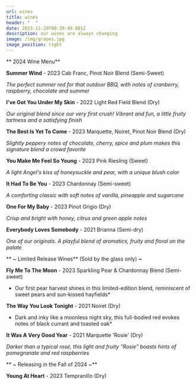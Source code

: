 ```yaml
---
url: wines
title: wines
header: "  "
date: 2023-11-29T00:39:49.801Z
description: our wines are always changing
image: /img/grapes.jpg
image_position: right
---
```

  **   2024 Wine Menu**

**Summer Wind** - 2023 Cab Franc, Pinot Noir Blend (Semi-Sweet)

   *The perfect summer red for that outdoor BBQ, with notes of cranberry, raspberry, chocolate and summer*

**I've Got You Under My Skin** - 2022 Light Red Field Blend (Dry)

   *Our original blend since our very first crush! Vibrant and fun, a little fruity tartness and a satisfying finish*

**The Best Is Yet To Come** - 2023 Marquette, Noiret, Pinot Noir Blend (Dry)

   *Slightly peppery notes of chocolate, cherry, spice and plum makes this signature blend a crowd favorite*

**You Make Me Feel So Young** - 2023 Pink Riesling (Sweet)

   *A light Angel's kiss of honeysuckle and pear, with a unique blush color*

**It Had To Be You** - 2023 Chardonnay (Semi-sweet)

   *A comforting classic with soft notes of vanilla, pineapple and sugarcane*

**One For My Baby** - 2023 Pinot Grigio (Dry)

   *Crisp and bright with honey, citrus and green apple notes*

**Everybody Loves Somebody** - 2021 Brianna (Semi-dry)

   *One of our originals. A playful blend of aromatics, fruity and floral on the palate*

  **  ~ Limited Release Wines** (Sold by the glass only) **~**

**Fly Me To The Moon** - 2023 Sparkling Pear & Chardonnay Blend (Semi-sweet)

* Our first pear harvest shines in this limited-edition blend, reminiscent of sweet pears and sun-kissed hayfields*

**The Way You Look Tonight** - 2021 Noiret (Dry)

* Dark and inky like a moonless night sky, this full-bodied red evokes notes of black currant and toasted oak*

**It Was A Very Good Year** - 2021 Marquette 'Rosie' (Dry)

   *Darker than a typical rosé, this light and fruity "Rosie" boasts hints of pomegranate and red raspberries*

  **  \~ Releasing in the Fall of 2024 \~**

**Young At Heart** - 2023 Tempranillo (Dry)